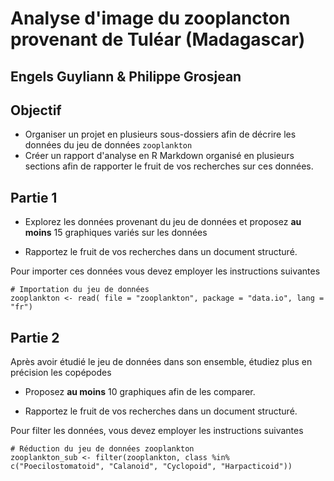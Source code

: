 # Analyse d'image du zooplancton provenant de Tuléar (Madagascar)
## Engels Guyliann & Philippe Grosjean

## Objectif

- Organiser un projet en plusieurs sous-dossiers afin de décrire les données du jeu de données `zooplankton` 
- Créer un rapport d'analyse en R Markdown organisé en plusieurs sections afin de rapporter le fruit de vos recherches sur ces données.

## Partie 1

- Explorez les données provenant du jeu de données et proposez **au moins** 15 graphiques variés sur les données

- Rapportez le fruit de vos recherches dans un document structuré.

Pour importer ces données vous devez employer les instructions suivantes

```
# Importation du jeu de données
zooplankton <- read( file = "zooplankton", package = "data.io", lang = "fr")
```

## Partie 2

Après avoir étudié le jeu de données dans son ensemble, étudiez plus en précision les copépodes 

- Proposez  **au moins** 10 graphiques afin de les comparer. 

- Rapportez le fruit de vos recherches dans un document structuré.

Pour filter les données, vous devez employer les instructions suivantes
 
```
# Réduction du jeu de données zooplankton
zooplankton_sub <- filter(zooplankton, class %in% c("Poecilostomatoid", "Calanoid", "Cyclopoid", "Harpacticoid"))
```

